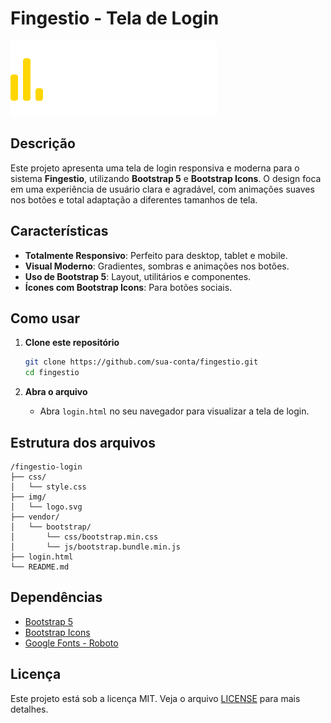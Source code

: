 # Fingestio - Tela de Login

![Preview](img/logo.svg)

## Descrição

Este projeto apresenta uma tela de login responsiva e moderna para o sistema **Fingestio**, utilizando **Bootstrap 5** e **Bootstrap Icons**. O design foca em uma experiência de usuário clara e agradável, com animações suaves nos botões e total adaptação a diferentes tamanhos de tela.

## Características

- **Totalmente Responsivo**: Perfeito para desktop, tablet e mobile.
- **Visual Moderno**: Gradientes, sombras e animações nos botões.
- **Uso de Bootstrap 5**: Layout, utilitários e componentes.
- **Ícones com Bootstrap Icons**: Para botões sociais.

## Como usar

1. **Clone este repositório**

   ```bash
   git clone https://github.com/sua-conta/fingestio.git
   cd fingestio
   ```

2. **Abra o arquivo**

   - Abra `login.html` no seu navegador para visualizar a tela de login.


## Estrutura dos arquivos

```
/fingestio-login
├── css/
│   └── style.css
├── img/
│   └── logo.svg
├── vendor/
│   └── bootstrap/
│       └── css/bootstrap.min.css
│       └── js/bootstrap.bundle.min.js
├── login.html
└── README.md
```

## Dependências

- [Bootstrap 5](https://getbootstrap.com/)
- [Bootstrap Icons](https://icons.getbootstrap.com/)
- [Google Fonts - Roboto](https://fonts.google.com/specimen/Roboto)

## Licença

Este projeto está sob a licença MIT. Veja o arquivo [LICENSE](LICENSE) para mais detalhes.
